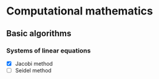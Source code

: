 
# Computational mathematics

## Basic algorithms

### Systems of linear equations

- [x] Jacobi method
- [ ] Seidel method
